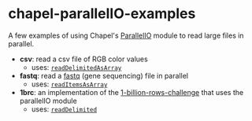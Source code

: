 # chapel-parallelIO-examples

A few examples of using Chapel's [ParallelIO](https://chapel-lang.org/docs/modules/packages/ParallelIO.html) module to read large files in parallel.

* **csv**: read a csv file of RGB color values
    - uses: [`readDelimitedAsArray`](https://chapel-lang.org/docs/modules/packages/ParallelIO.html#ParallelIO.readDelimitedAsArray)
* **fastq**: read a [fastq](https://en.wikipedia.org/wiki/FASTQ_format) (gene sequencing) file in parallel
    - uses: [`readItemsAsArray`](https://chapel-lang.org/docs/modules/packages/ParallelIO.html#ParallelIO.readItemsAsArray)
* **1brc**: an implementation of the [1-billion-rows-challenge](https://github.com/gunnarmorling/1brc/blob/main/README.md) that uses the parallelIO module
    - uses: [`readDelimited`](https://chapel-lang.org/docs/modules/packages/ParallelIO.html#ParallelIO.readDelimited)
